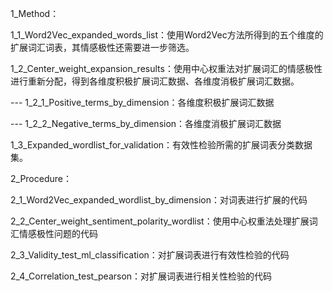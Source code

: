 1_Method：

1_1_Word2Vec_expanded_words_list：使用Word2Vec方法所得到的五个维度的扩展词汇词表，其情感极性还需要进一步筛选。

1_2_Center_weight_expansion_results：使用中心权重法对扩展词汇的情感极性进行重新分配，得到各维度积极扩展词汇数据、各维度消极扩展词汇数据。

--- 1_2_1_Positive_terms_by_dimension：各维度积极扩展词汇数据

--- 1_2_2_Negative_terms_by_dimension：各维度消极扩展词汇数据

1_3_Expanded_wordlist_for_validation：有效性检验所需的扩展词表分类数据集。



2_Procedure：

2_1_Word2Vec_expanded_wordlist_by_dimension：对词表进行扩展的代码

2_2_Center_weight_sentiment_polarity_wordlist：使用中心权重法处理扩展词汇情感极性问题的代码

2_3_Validity_test_ml_classification：对扩展词表进行有效性检验的代码

2_4_Correlation_test_pearson：对扩展词表进行相关性检验的代码